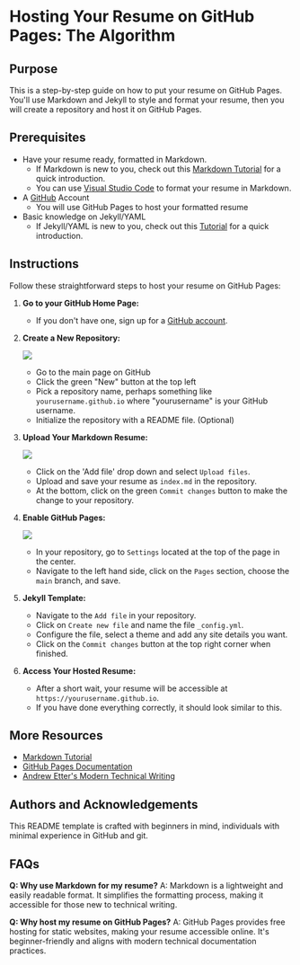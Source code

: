 # Hosting Your Resume on GitHub Pages: The Algorithm

## Purpose
This is a step-by-step guide on how to put your resume on GitHub Pages. You'll use Markdown and Jekyll to style and format your resume, then you will create a repository and host it on GitHub Pages.
## Prerequisites
- Have your resume ready, formatted in Markdown.
   - If Markdown is new to you, check out this [Markdown Tutorial](https://www.markdowntutorial.com/) for a quick introduction.
   - You can use [Visual Studio Code](https://visualstudio.microsoft.com/downloads/) to format your resume in Markdown.
- A [GitHub](https://github.com/) Account
   - You will use GitHub Pages to host your formatted resume
- Basic knowledge on Jekyll/YAML
   - If Jekyll/YAML is new to you, check out this [Tutorial](https://idratherbewriting.com/documentation-theme-jekyll/mydoc_yaml_tutorial.html) for a quick introduction.

## Instructions
Follow these straightforward steps to host your resume on GitHub Pages:

1. **Go to your GitHub Home Page:**
   - If you don't have one, sign up for a [GitHub account](https://github.com/).

2. **Create a New Repository:**  

   ![](https://media.giphy.com/media/v1.Y2lkPTc5MGI3NjExbnh2YnkwNGpuYnNwd2tsdmh2Y3Q0NTA3cXo5N3h5YjZwN2M2d2NidCZlcD12MV9pbnRlcm5hbF9naWZfYnlfaWQmY3Q9Zw/aHH3AyhO6ssjA0j73Z/giphy.gif)
   - Go to the main page on GitHub
   - Click the green "New" button at the top left
   - Pick a repository name, perhaps something like `yourusername.github.io` where "yourusername" is your GitHub username.
   - Initialize the repository with a README file. (Optional)

3. **Upload Your Markdown Resume:**  

   ![](https://media.giphy.com/media/v1.Y2lkPTc5MGI3NjExM2pvMW04bXJ3aWM3YW1idTUxYTE1Zm1wdGg0d2tnaWcyd3lxdGZhciZlcD12MV9pbnRlcm5hbF9naWZfYnlfaWQmY3Q9Zw/RvpEyHOMkRZFAhw68T/giphy.gif)
   - Click on the 'Add file' drop down and select `Upload files`.
   - Upload and save your resume as `index.md` in the repository.
   - At the bottom, click on the green `Commit changes` button to make the change to your repository.

4. **Enable GitHub Pages:**  

   ![](https://media.giphy.com/media/v1.Y2lkPTc5MGI3NjExMHk1bWRydDd3bjlvZWVtdWRhZHZqMG92NGs3cjVpbndyNWFxNjA0aiZlcD12MV9pbnRlcm5hbF9naWZfYnlfaWQmY3Q9Zw/Onu1DW9aYpcvvUlW55/giphy.gif)
   - In your repository, go to `Settings` located at the top of the page in the center.
   - Navigate to the left hand side, click on the `Pages` section, choose the `main` branch, and save.

5. **Jekyll Template:**

   - Navigate to the `Add file` in your repository.
   - Click on `Create new file` and name the file `_config.yml`.
   - Configure the file, select a theme and add any site details you want.
   - Click on the `Commit changes` button at the top right corner when finished.


5. **Access Your Hosted Resume:**
   - After a short wait, your resume will be accessible at `https://yourusername.github.io`.
   - If you have done everything correctly, it should look similar to this.

## More Resources
- [Markdown Tutorial](https://www.markdowntutorial.com/)
- [GitHub Pages Documentation](https://docs.github.com/en/pages)
- [Andrew Etter's Modern Technical Writing](link-to-the-book)

## Authors and Acknowledgements
This README template is crafted with beginners in mind, individuals with minimal experience in GitHub and git. 

## FAQs

**Q: Why use Markdown for my resume?**
A: Markdown is a lightweight and easily readable format. It simplifies the formatting process, making it accessible for those new to technical writing.

**Q: Why host my resume on GitHub Pages?**
A: GitHub Pages provides free hosting for static websites, making your resume accessible online. It's beginner-friendly and aligns with modern technical documentation practices.

